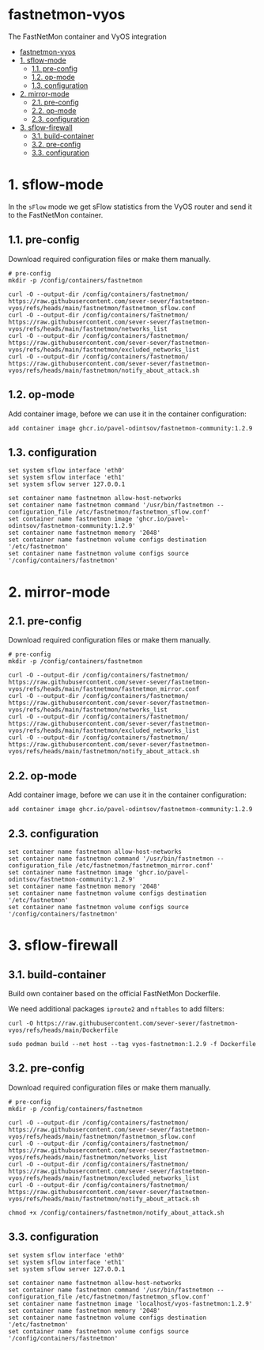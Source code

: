 # fastnetmon-vyos
The FastNetMon container and VyOS integration 
- [fastnetmon-vyos](#fastnetmon-vyos)
- [1. sflow-mode](#1-sflow-mode)
  - [1.1. pre-config](#11-pre-config)
  - [1.2. op-mode](#12-op-mode)
  - [1.3. configuration](#13-configuration)
- [2. mirror-mode](#2-mirror-mode)
  - [2.1. pre-config](#21-pre-config)
  - [2.2. op-mode](#22-op-mode)
  - [2.3. configuration](#23-configuration)
- [3. sflow-firewall](#3-sflow-firewall)
  - [3.1. build-container](#31-build-container)
  - [3.2. pre-config](#32-pre-config)
  - [3.3. configuration](#33-configuration)




# 1. sflow-mode

In the `sFlow` mode we get sFlow statistics from the VyOS router and send it to the FastNetMon container.
## 1.1. pre-config
Download required configuration files or make them manually.
```
# pre-config
mkdir -p /config/containers/fastnetmon

curl -O --output-dir /config/containers/fastnetmon/ https://raw.githubusercontent.com/sever-sever/fastnetmon-vyos/refs/heads/main/fastnetmon/fastnetmon_sflow.conf
curl -O --output-dir /config/containers/fastnetmon/ https://raw.githubusercontent.com/sever-sever/fastnetmon-vyos/refs/heads/main/fastnetmon/networks_list
curl -O --output-dir /config/containers/fastnetmon/ https://raw.githubusercontent.com/sever-sever/fastnetmon-vyos/refs/heads/main/fastnetmon/excluded_networks_list
curl -O --output-dir /config/containers/fastnetmon/ https://raw.githubusercontent.com/sever-sever/fastnetmon-vyos/refs/heads/main/fastnetmon/notify_about_attack.sh
```
## 1.2. op-mode
Add container image, before we can use it in the container configuration:
```
add container image ghcr.io/pavel-odintsov/fastnetmon-community:1.2.9
```
## 1.3. configuration
```
set system sflow interface 'eth0'
set system sflow interface 'eth1'
set system sflow server 127.0.0.1

set container name fastnetmon allow-host-networks
set container name fastnetmon command '/usr/bin/fastnetmon --configuration_file /etc/fastnetmon/fastnetmon_sflow.conf'
set container name fastnetmon image 'ghcr.io/pavel-odintsov/fastnetmon-community:1.2.9'
set container name fastnetmon memory '2048'
set container name fastnetmon volume configs destination '/etc/fastnetmon'
set container name fastnetmon volume configs source '/config/containers/fastnetmon'
```
# 2. mirror-mode
## 2.1. pre-config
Download required configuration files or make them manually.
```
# pre-config
mkdir -p /config/containers/fastnetmon

curl -O --output-dir /config/containers/fastnetmon/ https://raw.githubusercontent.com/sever-sever/fastnetmon-vyos/refs/heads/main/fastnetmon/fastnetmon_mirror.conf
curl -O --output-dir /config/containers/fastnetmon/ https://raw.githubusercontent.com/sever-sever/fastnetmon-vyos/refs/heads/main/fastnetmon/networks_list
curl -O --output-dir /config/containers/fastnetmon/ https://raw.githubusercontent.com/sever-sever/fastnetmon-vyos/refs/heads/main/fastnetmon/excluded_networks_list
curl -O --output-dir /config/containers/fastnetmon/ https://raw.githubusercontent.com/sever-sever/fastnetmon-vyos/refs/heads/main/fastnetmon/notify_about_attack.sh
```
## 2.2. op-mode
Add container image, before we can use it in the container configuration:
```
add container image ghcr.io/pavel-odintsov/fastnetmon-community:1.2.9
```
## 2.3. configuration
```
set container name fastnetmon allow-host-networks
set container name fastnetmon command '/usr/bin/fastnetmon --configuration_file /etc/fastnetmon/fastnetmon_mirror.conf'
set container name fastnetmon image 'ghcr.io/pavel-odintsov/fastnetmon-community:1.2.9'
set container name fastnetmon memory '2048'
set container name fastnetmon volume configs destination '/etc/fastnetmon'
set container name fastnetmon volume configs source '/config/containers/fastnetmon'
```
# 3. sflow-firewall
## 3.1. build-container
Build own container based on the official FastNetMon Dockerfile.

We need additional packages `iproute2` and `nftables` to add filters:
```
curl -O https://raw.githubusercontent.com/sever-sever/fastnetmon-vyos/refs/heads/main/Dockerfile

sudo podman build --net host --tag vyos-fastnetmon:1.2.9 -f Dockerfile
```
## 3.2. pre-config
Download required configuration files or make them manually.
```
# pre-config
mkdir -p /config/containers/fastnetmon

curl -O --output-dir /config/containers/fastnetmon/ https://raw.githubusercontent.com/sever-sever/fastnetmon-vyos/refs/heads/main/fastnetmon/fastnetmon_sflow.conf
curl -O --output-dir /config/containers/fastnetmon/ https://raw.githubusercontent.com/sever-sever/fastnetmon-vyos/refs/heads/main/fastnetmon/networks_list
curl -O --output-dir /config/containers/fastnetmon/ https://raw.githubusercontent.com/sever-sever/fastnetmon-vyos/refs/heads/main/fastnetmon/excluded_networks_list
curl -O --output-dir /config/containers/fastnetmon/ https://raw.githubusercontent.com/sever-sever/fastnetmon-vyos/refs/heads/main/fastnetmon/notify_about_attack.sh

chmod +x /config/containers/fastnetmon/notify_about_attack.sh
```
## 3.3. configuration
```
set system sflow interface 'eth0'
set system sflow interface 'eth1'
set system sflow server 127.0.0.1

set container name fastnetmon allow-host-networks
set container name fastnetmon command '/usr/bin/fastnetmon --configuration_file /etc/fastnetmon/fastnetmon_sflow.conf'
set container name fastnetmon image 'localhost/vyos-fastnetmon:1.2.9'
set container name fastnetmon memory '2048'
set container name fastnetmon volume configs destination '/etc/fastnetmon'
set container name fastnetmon volume configs source '/config/containers/fastnetmon'
```

